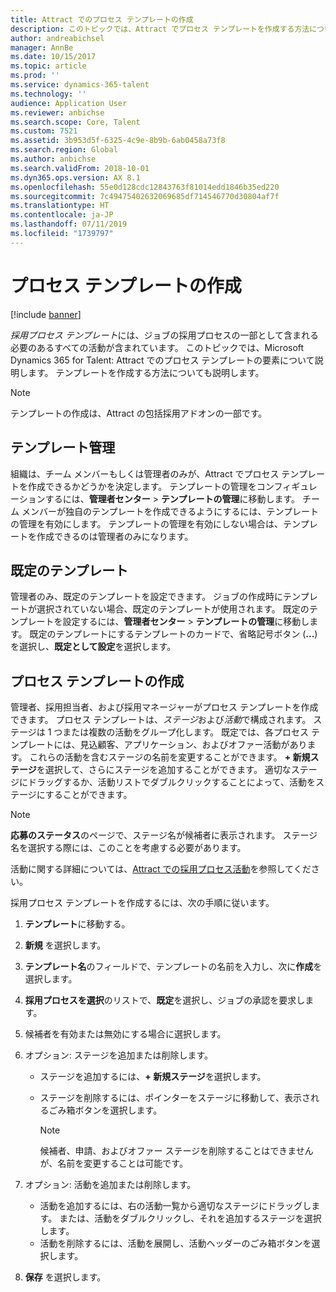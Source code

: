 ```yaml
---
title: Attract でのプロセス テンプレートの作成
description: このトピックでは、Attract でプロセス テンプレートを作成する方法についての情報を提供します。
author: andreabichsel
manager: AnnBe
ms.date: 10/15/2017
ms.topic: article
ms.prod: ''
ms.service: dynamics-365-talent
ms.technology: ''
audience: Application User
ms.reviewer: anbichse
ms.search.scope: Core, Talent
ms.custom: 7521
ms.assetid: 3b953d5f-6325-4c9e-8b9b-6ab0458a73f8
ms.search.region: Global
ms.author: anbichse
ms.search.validFrom: 2018-10-01
ms.dyn365.ops.version: AX 8.1
ms.openlocfilehash: 55e0d128cdc12843763f81014edd1846b35ed220
ms.sourcegitcommit: 7c49475402632069685df714546770d30804af7f
ms.translationtype: HT
ms.contentlocale: ja-JP
ms.lasthandoff: 07/11/2019
ms.locfileid: "1739797"
---
```

# <a name="create-a-process-template"></a>プロセス テンプレートの作成

[!include [banner](includes/banner.md)]

*採用プロセス テンプレート*には、ジョブの採用プロセスの一部として含まれる必要のあるすべての活動が含まれています。 このトピックでは、Microsoft Dynamics 365 for Talent: Attract でのプロセス テンプレートの要素について説明します。 テンプレートを作成する方法についても説明します。

> [!NOTE]
> テンプレートの作成は、Attract の包括採用アドオンの一部です。

## <a name="template-management"></a>テンプレート管理

組織は、チーム メンバーもしくは管理者のみが、Attract でプロセス テンプレートを作成できるかどうかを決定します。 テンプレートの管理をコンフィギュレーションするには、**管理者センター** \> **テンプレートの管理**に移動します。 チーム メンバーが独自のテンプレートを作成できるようにするには、テンプレートの管理を有効にします。 テンプレートの管理を有効にしない場合は、テンプレートを作成できるのは管理者のみになります。

## <a name="default-template"></a>既定のテンプレート

管理者のみ、既定のテンプレートを設定できます。 ジョブの作成時にテンプレートが選択されていない場合、既定のテンプレートが使用されます。 既定のテンプレートを設定するには、**管理者センター** \> **テンプレートの管理**に移動します。 既定のテンプレートにするテンプレートのカードで、省略記号ボタン (**...**) を選択し、**既定として設定**を選択します。

## <a name="create-a-process-template"></a>プロセス テンプレートの作成

管理者、採用担当者、および採用マネージャーがプロセス テンプレートを作成できます。 プロセス テンプレートは、*ステージ*および*活動*で構成されます。 ステージは 1 つまたは複数の活動をグループ化します。 既定では、各プロセス テンプレートには、見込顧客、アプリケーション、およびオファー活動があります。 これらの活動を含むステージの名前を変更することができます。 **+ 新規ステージ**を選択して、さらにステージを追加することができます。 適切なステージにドラッグするか、活動リストでダブルクリックすることによって、活動をステージにすることができます。

> [!NOTE]
> **応募のステータス**のページで、ステージ名が候補者に表示されます。 ステージ名を選択する際には、このことを考慮する必要があります。

活動に関する詳細については、[Attract での採用プロセス活動](./activities-attract.md)を参照してください。

採用プロセス テンプレートを作成するには、次の手順に従います。

1. **テンプレート**に移動する。
2. **新規** を選択します。
3. **テンプレート名**のフィールドで、テンプレートの名前を入力し、次に**作成**を選択します。
4. **採用プロセスを選択**のリストで、**既定**を選択し、ジョブの承認を要求します。
5. 候補者を有効または無効にする場合に選択します。
6. オプション: ステージを追加または削除します。

    - ステージを追加するには、**+ 新規ステージ**を選択します。
    - ステージを削除するには、ポインターをステージに移動して、表示されるごみ箱ボタンを選択します。

        > [!NOTE]
        > 候補者、申請、およびオファー ステージを削除することはできませんが、名前を変更することは可能です。

7. オプション: 活動を追加または削除します。

    - 活動を追加するには、右の活動一覧から適切なステージにドラッグします。 または、活動をダブルクリックし、それを追加するステージを選択します。
    - 活動を削除するには、活動を展開し、活動ヘッダーのごみ箱ボタンを選択します。

8. **保存** を選択します。
